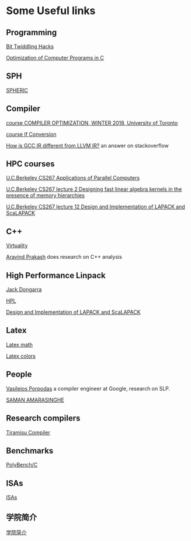 # Some Useful links

## Programming
[Bit Twiddling Hacks](http://graphics.stanford.edu/~seander/bithacks.html)

[Optimization of Computer Programs in C](http://icps.u-strasbg.fr/~bastoul/local_copies/lee.html)

## SPH
[SPHERIC](https://spheric-sph.org/index)

## Compiler

[course COMPILER OPTIMIZATION, WINTER 2018, University of Toronto](http://www.cs.toronto.edu/~pekhimenko/courses/cscd70-w18/content.html?utm_source=wechat_session&utm_medium=social&utm_oi=61552401055744)

[course If Conversion](https://slideplayer.com/slide/16299923/)

[How is GCC IR different from LLVM IR?](https://stackoverflow.com/questions/40799696/how-is-gcc-ir-different-from-llvm-ir/40802063) an answer on stackoverflow

## HPC courses
[U.C.Berkeley CS267 Applications of Parallel Computers](https://people.eecs.berkeley.edu/~demmel/cs267/)

[U.C.Berkeley CS267 lecture 2 Designing fast linear algebra kernels in the presence of memory hierarchies](https://people.eecs.berkeley.edu/~demmel/cs267/lecture02.html)

[U.C.Berkeley CS267 lecture 12 Design and Implementation of LAPACK and ScaLAPACK](https://people.eecs.berkeley.edu/~demmel/cs267/lecture12/lecture12.html)

## C++
[Virtuality](http://www.gotw.ca/publications/mill18.htm)

[Aravind Prakash](https://dblp.org/pid/127/9208.html) does research on C++ analysis

## High Performance Linpack
[Jack Dongarra](http://www.netlib.org/utk/people/JackDongarra/)

[HPL](http://www.netlib.org/benchmark/hpl/)

[Design and Implementation of LAPACK and ScaLAPACK](https://people.eecs.berkeley.edu/~demmel/cs267/lecture12/lecture12.html)

## Latex
[Latex math](https://en.wikibooks.org/wiki/LaTeX/Mathematics)

[Latex colors](http://latexcolor.com/)

## People
[Vasileios Porpodas](http://vporpo.me/) a compiler engineer at Google, research on SLP.

[SAMAN AMARASINGHE](https://people.csail.mit.edu/saman/#)

## Research compilers
[Tiramisu Compiler](http://tiramisu-compiler.org/)


## Benchmarks
[PolyBench/C](http://web.cse.ohio-state.edu/~pouchet.2/software/polybench/)

## ISAs
[ISAs](https://xkfan.github.io/links/ISAs/isas)

## 学院简介
[学院简介](https://www.nudt.edu.cn/xysz/jsjxy/index.htm)
